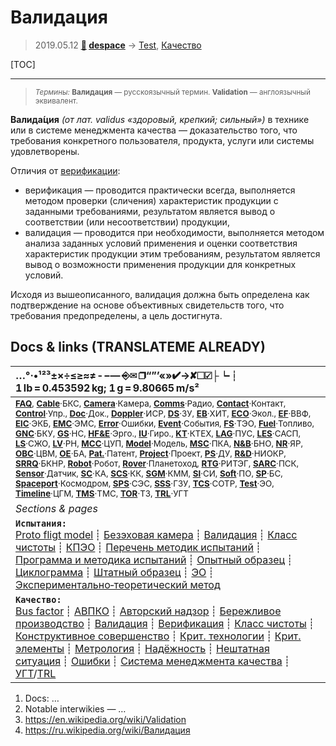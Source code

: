 # Валидация
> 2019.05.12 **[🚀](../index/index.md) [despace](index.md)** → [Test](test.md), [Качество](srrq.md)

[TOC]

---

> <small>*Термины:* **Валидация** — русскоязычный термин. **Validation** — англоязычный эквивалент.</small>

**Валида́ция** *(от лат. validus «здоровый, крепкий; сильный»)* в технике или в системе менеджмента качества — доказательство того, что требования конкретного пользователя, продукта, услуги или системы удовлетворены.

Отличия от [верификации](verification.md):

   - верификация — проводится практически всегда, выполняется методом проверки (сличения) характеристик продукции с заданными требованиями, результатом является вывод о соответствии (или несоответствии) продукции,
   - валидация — проводится при необходимости, выполняется методом анализа заданных условий применения и оценки соответствия характеристик продукции этим требованиям, результатом является вывод о возможности применения продукции для конкретных условий.

Исходя из вышеописанного, валидация должна быть определена как подтверждение на основе объективных свидетельств того, что требования предопределены, а цель достигнута.



<p style="page-break-after:always"> </p>

## Docs & links (TRANSLATEME ALREADY)
|…°·•¹²³±×÷≤≥≈≠ ‑ −— ⎆✉ ❐“”’«»✔→✘☐☑├┕┆ 1 lb = 0.453592 kg; 1 g = 9.80665 m/s²|
|:--|
|<small>**[FAQ](faq.md)**, **[Cable](cable.md)**·БКС, **[Camera](cam.md)**·Камера, **[Comms](comms.md)**·Радио, **[Contact](contact.md)**·Контакт, **[Control](control.md)**·Упр., **[Doc](doc.md)**·Док., **[Doppler](doppler.md)**·ИСР, **[DS](ds.md)**·ЗУ, **[EB](eb.md)**·ХИТ, **[ECO](ecology.md)**·Экол., **[EF](ef.md)**·ВВФ, **[ElC](elc.md)**·ЭКБ, **[EMC](emc.md)**·ЭМС, **[Error](error.md)**·Ошибки, **[Event](event.md)**·События, **[FS](fs.md)**·ТЭО, **[Fuel](fuel.md)**·Топливо, **[GNC](gnc.md)**·БКУ, **[GS](scs.md)**·НС, **[HF&E](hfe.md)**·Эрго., **[IU](iu.md)**·Гиро., **[KT](kt.md)**·КТЕХ, **[LAG](lag.md)**·ПУC, **[LES](les.md)**·САСП, **[LS](ls.md)**·СЖО, **[LV](lv.md)**·РН, **[MCC](mcc.md)**·ЦУП, **[Model](model.md)**·Модель, **[MSC](sc.md)**·ПКА, **[N&B](nnb.md)**·БНО, **[NR](nr.md)**·ЯР, **[OBC](obc.md)**·ЦВМ, **[OE](oe.md)**·БА, **[Pat.](патент.md)**·Патент, **[Project](project.md)**·Проект, **[PS](ps.md)**·ДУ, **[R&D](rnd.md)**·НИОКР, **[SRRQ](srrq.md)**·БКНР, **[Robot](robotics.md)**·Робот, **[Rover](rover.md)**·Планетоход, **[RTG](rtg.md)**·РИТЭГ, **[SARC](sarc.md)**·ПСК, **[Sensor](sensor.md)**·Датчик, **[SC](sc.md)**·КА, **[SCS](scs.md)**·КК, **[SGM](sgm.md)**·КММ, **[SI](si.md)**·СИ, **[Soft](soft.md)**·ПО, **[SP](sp.md)**·БС, **[Spaceport](spaceport.md)**·Космодром, **[SPS](sps.md)**·СЭС, **[SSS](sss.md)**·ГЗУ, **[TCS](tcs.md)**·СОТР, **[Test](test.md)**·ЭО, **[Timeline](timeline.md)**·ЦГМ, **[TMS](tms.md)**·ТМС, **[TOR](tor.md)**·ТЗ, **[TRL](trl.md)**·УГТ</small>|
|*Sections & pages*|
|**`Испытания:`**<br> [Proto fligt model](pfm.md) ┊ [Безэховая камера](ach.md) ┊ [Валидация](validation.md) ┊ [Класс чистоты](clean_lvl.md) ┊ [КПЭО](ctpr.md) ┊ [Перечень методик испытаний](list_tp.md) ┊ [Программа и методика испытаний](pmot.md) ┊ [Опытный образец](pilot_sample.md) ┊ [Циклограмма](obc.md) ┊ [Штатный образец](flight_unit.md) ┊ [ЭО](test.md) ┊ [Экспериментально‑теоретический метод](etetm.md)|
|**`Качество:`**<br> [Bus factor](bus_factor.md) ┊ [АВПКО](fmenca.md) ┊ [Авторский надзор](des_spv.md) ┊ [Бережливое производство](lean_man.md) ┊ [Валидация](validation.md) ┊ [Верификация](verification.md) ┊ [Класс чистоты](clean_lvl.md) ┊ [Конструктивное совершенство](con_vel.md) ┊ [Крит. технологии](kt.md) ┊ [Крит. элементы](sens_elem.md) ┊ [Метрология](metrology.md) ┊ [Надёжность](srrq.md) ┊ [Нештатная ситуация](emergency.md) ┊ [Ошибки](error.md) ┊ [Система менеджмента качества](qms.md) ┊ [УГТ](trl.md)/[TRL](trl.md)|

   1. Docs: …
   1. Notable interwikies — …
   1. <https://en.wikipedia.org/wiki/Validation>
   1. <https://ru.wikipedia.org/wiki/Валидация>
